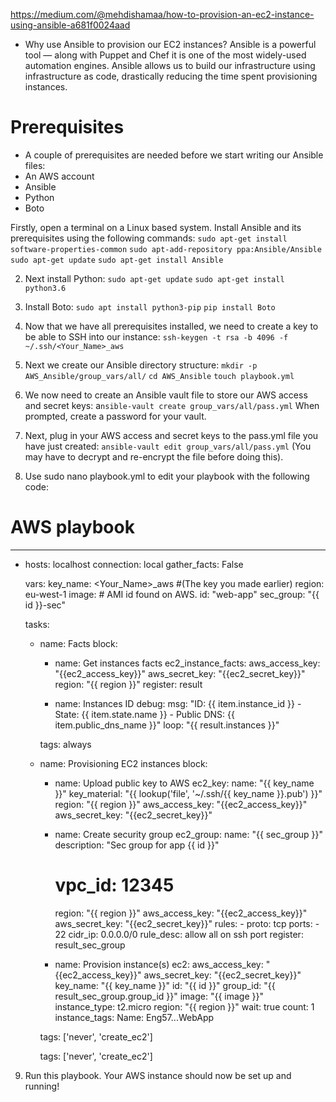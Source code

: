 https://medium.com/@mehdishamaa/how-to-provision-an-ec2-instance-using-ansible-a681f0024aad


- Why use Ansible to provision our EC2 instances?
Ansible is a powerful tool — along with Puppet and Chef it is one of the most widely-used automation engines. Ansible allows us to build our infrastructure using infrastructure as code, drastically reducing the time spent provisioning instances.



# Prerequisites
 - A couple of prerequisites are needed before we start writing our Ansible files:
 - An AWS account
 - Ansible
 - Python
 - Boto
 
 
Firstly, open a terminal on a Linux based system. Install Ansible and its prerequisites using the following commands:
`sudo apt-get install software-properties-common`
`sudo apt-add-repository ppa:Ansible/Ansible`
`sudo apt-get update`
`sudo apt-get install Ansible`


2. Next install Python:
`sudo apt-get update`
`sudo apt-get install python3.6`


3. Install Boto:
`sudo apt install python3-pip`
`pip install Boto`


4. Now that we have all prerequisites installed, we need to create a key to be able to SSH into our instance:
`ssh-keygen -t rsa -b 4096 -f ~/.ssh/<Your_Name>_aws`

5. Next we create our Ansible directory structure:
`mkdir -p AWS_Ansible/group_vars/all/`
`cd AWS_Ansible`
`touch playbook.yml`

6. We now need to create an Ansible vault file to store our AWS access and secret keys:
a`nsible-vault create group_vars/all/pass.yml`
When prompted, create a password for your vault.

7. Next, plug in your AWS access and secret keys to the pass.yml file you have just created:
`ansible-vault edit group_vars/all/pass.yml`
(You may have to decrypt and re-encrypt the file before doing this).

8. Use sudo nano playbook.yml to edit your playbook with the following code:



# AWS playbook
---

- hosts: localhost
  connection: local
  gather_facts: False

  vars:
    key_name: <Your_Name>_aws #(The key you made earlier)
    region: eu-west-1
    image: # AMI id found on AWS.
    id: "web-app"
    sec_group: "{{ id }}-sec"

  tasks:

    - name: Facts
      block:

      - name: Get instances facts
        ec2_instance_facts:
          aws_access_key: "{{ec2_access_key}}"
          aws_secret_key: "{{ec2_secret_key}}"
          region: "{{ region }}"
        register: result

      - name: Instances ID
        debug:
          msg: "ID: {{ item.instance_id }} - State: {{ item.state.name }} - Public DNS: {{ item.public_dns_name }}"
        loop: "{{ result.instances }}"

      tags: always


    - name: Provisioning EC2 instances
      block:

      - name: Upload public key to AWS
        ec2_key:
          name: "{{ key_name }}"
          key_material: "{{ lookup('file', '~/.ssh/{{ key_name }}.pub') }}"
          region: "{{ region }}"
          aws_access_key: "{{ec2_access_key}}"
          aws_secret_key: "{{ec2_secret_key}}"

      - name: Create security group
        ec2_group:
          name: "{{ sec_group }}"
          description: "Sec group for app {{ id }}"
          # vpc_id: 12345
          region: "{{ region }}"
          aws_access_key: "{{ec2_access_key}}"
          aws_secret_key: "{{ec2_secret_key}}"
          rules:
            - proto: tcp
              ports:
                - 22
              cidr_ip: 0.0.0.0/0
              rule_desc: allow all on ssh port
        register: result_sec_group

      - name: Provision instance(s)
        ec2:
          aws_access_key: "{{ec2_access_key}}"
          aws_secret_key: "{{ec2_secret_key}}"
          key_name: "{{ key_name }}"
          id: "{{ id }}"
          group_id: "{{ result_sec_group.group_id }}"
          image: "{{ image }}"
          instance_type: t2.micro
          region: "{{ region }}"
          wait: true
          count: 1
          instance_tags:
            Name: Eng57.<First>.<L>.WebApp

      tags: ['never', 'create_ec2']

      tags: ['never', 'create_ec2']
9. Run this playbook. Your AWS instance should now be set up and running!
